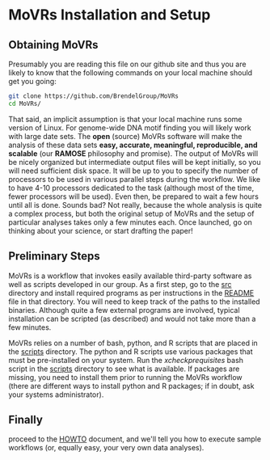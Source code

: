 # MoVRs Installation and Setup

## Obtaining MoVRs

Presumably you are reading this file on our github site and thus you are
likely to know that the following commands on your local machine should get
you going:

```bash
git clone https://github.com/BrendelGroup/MoVRs
cd MoVRs/
```

That said, an implicit assumption is that your local machine runs some version
of Linux.  For genome-wide DNA motif finding you will likely work with large
date sets.  The __open__ (source) MoVRs software will make the analysis of these
data sets __easy, accurate, meaningful, reproducible, and scalable__ (our
__RAMOSE__ philosophy and promise).  The output of MoVRs will be nicely
organized but intermediate output files will be kept initially, so you will
need sufficient disk space.  It will be up to you to specify the number of
processors to be used in various parallel steps during the workflow.  We like to
have 4-10 processors dedicated to the task (although most of the time, fewer
processors will be used).  Even then, be prepared to wait a few hours until all
is done.  Sounds bad?  Not really, because the whole analysis is quite a complex
process, but both the original setup of MoVRs and the setup of particular
analyses takes only a few minutes each.  Once launched, go on thinking about
your science, or start drafting the paper!

## Preliminary Steps

MoVRs is a workflow that invokes easily available third-party software as well
as scripts developed in our group.  As a first step, go to the [src](./src)
directory and install required programs as per instructions in the
[README](./src/README.md) file in that directory.  You will need to keep
track of the paths to the installed binaries.  Although quite a few external
programs are involved, typical installation can be scripted (as described) and
would not take more than a few minutes.

MoVRs relies on a number of bash, python, and R scripts that are placed in
the [scripts](./scripts) directory.  The python and R scripts use various
packages that must be pre-installed on your system.  Run the
_xcheckprequisites_ bash script in the [scripts](./scripts) directory to see
what is available.  If packages are missing, you need to install them prior to
running the MoVRs workflow (there are different ways to install python and R
packages; if in doubt, ask your systems administrator).

## Finally

proceed to the [HOWTO](./HOWTO.md) document, and we'll tell you how to execute
sample workflows (or, equally easy, your very own data analyses).
